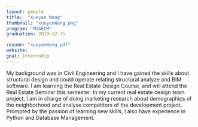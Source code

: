 ```yaml
---
layout: people
title:  "Xueyan Wang"
thumbnail: "xueyanWang.png"
program: "MSAECM"
graduation: 2019-12-15

resume: "xueyanWang.pdf"
website:
goal: Internship
---
```


My background was in Civil Engineering and I have gained the skills about structural design and could operate relating structural analyze and BIM software.
I am learning the Real Estate Design Course, and will attend the Real Estate Seminar this semester. In my current real estate design team project, I am in charge of doing marketing research about demographics of the neighborhood and analyse competitors of the development project. Prompted by the passion of learning new skills, I also have experience in Python and Database Management.
